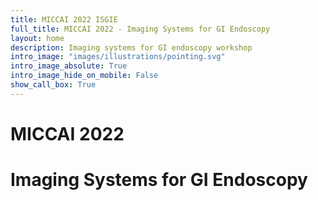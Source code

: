 ```yaml
---
title: MICCAI 2022 ISGIE
full_title: MICCAI 2022 - Imaging Systems for GI Endoscopy
layout: home
description: Imaging systems for GI endoscopy workshop
intro_image: "images/illustrations/pointing.svg"
intro_image_absolute: True
intro_image_hide_on_mobile: False
show_call_box: True
---
```

# MICCAI 2022

# Imaging Systems for GI Endoscopy